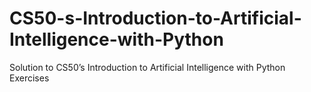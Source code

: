 # CS50-s-Introduction-to-Artificial-Intelligence-with-Python
Solution to CS50’s Introduction to Artificial Intelligence with Python Exercises

